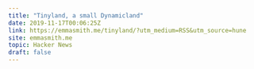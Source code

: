 ```yaml
---
title: "Tinyland, a small Dynamicland"
date: 2019-11-17T00:06:25Z
link: https://emmasmith.me/tinyland/?utm_medium=RSS&utm_source=hune
site: emmasmith.me
topic: Hacker News
draft: false
---
```

